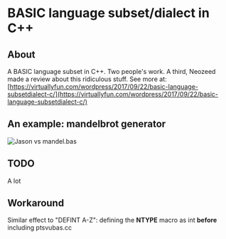 # BASIC language subset/dialect in C++

## About
A BASIC language subset in C++. Two people's work. A third, Neozeed made a review about this ridiculous stuff. See more at:
[https://virtuallyfun.com/wordpress/2017/09/22/basic-language-subsetdialect-c/](https://virtuallyfun.com/wordpress/2017/09/22/basic-language-subsetdialect-c/)

## An example: mandelbrot generator
![Jason vs mandel.bas](https://virtuallyfun.com/wordpress/wp-content/uploads/2017/09/mandel-via-basic.png)

## TODO
A lot

## Workaround
Similar effect to "DEFINT A-Z": defining the **NTYPE** macro as int **before** including ptsvubas.cc

